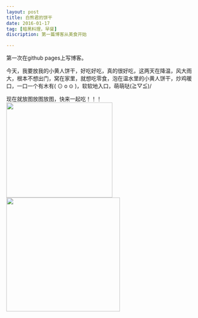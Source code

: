 ```yaml
---
layout: post
title: 白熊君的饼干
date: 2016-01-17
tag: [暗黑料理，早餐]
discription: 第一篇博客从美食开始

---
```


第一次在github pages上写博客。
  
  今天，我要放我的小黄人饼干，好吃好吃，真的很好吃，这两天在降温，风大雨大，根本不想出门，窝在家里，就想吃零食，泡在温水里的小黄人饼干，炒鸡暖口，一口一个有木有( ⊙ o ⊙ )，软软地入口，萌萌哒\(≧▽≦)/
  
  现在就放图放图放图，快来一起吃！！！
<img src="http://i4.tietuku.com/47f74797d0dd8bcd.jpg" height="250" width="280">
<img src="http://i4.tietuku.com/96bd39f384cce013.jpg" height="300" width="300">

